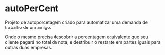 # autoPerCent
Projeto de autoporcetagem criado para automatizar uma demanda de trabalho de um amigo.

Onde o mesmo precisa descobrir a porcentagem equivalente que seu cliente pagará no total da nota, e destribuir o restante em partes iguais para outras duas empresas.
